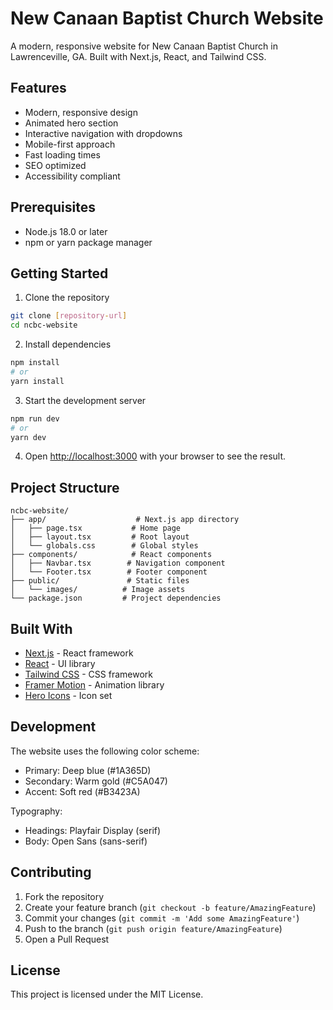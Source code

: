 # New Canaan Baptist Church Website

A modern, responsive website for New Canaan Baptist Church in Lawrenceville, GA. Built with Next.js, React, and Tailwind CSS.

## Features

- Modern, responsive design
- Animated hero section
- Interactive navigation with dropdowns
- Mobile-first approach
- Fast loading times
- SEO optimized
- Accessibility compliant

## Prerequisites

- Node.js 18.0 or later
- npm or yarn package manager

## Getting Started

1. Clone the repository
```bash
git clone [repository-url]
cd ncbc-website
```

2. Install dependencies
```bash
npm install
# or
yarn install
```

3. Start the development server
```bash
npm run dev
# or
yarn dev
```

4. Open [http://localhost:3000](http://localhost:3000) with your browser to see the result.

## Project Structure

```
ncbc-website/
├── app/                    # Next.js app directory
│   ├── page.tsx           # Home page
│   ├── layout.tsx         # Root layout
│   └── globals.css        # Global styles
├── components/            # React components
│   ├── Navbar.tsx        # Navigation component
│   └── Footer.tsx        # Footer component
├── public/               # Static files
│   └── images/          # Image assets
└── package.json         # Project dependencies
```

## Built With

- [Next.js](https://nextjs.org/) - React framework
- [React](https://reactjs.org/) - UI library
- [Tailwind CSS](https://tailwindcss.com/) - CSS framework
- [Framer Motion](https://www.framer.com/motion/) - Animation library
- [Hero Icons](https://heroicons.com/) - Icon set

## Development

The website uses the following color scheme:
- Primary: Deep blue (#1A365D)
- Secondary: Warm gold (#C5A047)
- Accent: Soft red (#B3423A)

Typography:
- Headings: Playfair Display (serif)
- Body: Open Sans (sans-serif)

## Contributing

1. Fork the repository
2. Create your feature branch (`git checkout -b feature/AmazingFeature`)
3. Commit your changes (`git commit -m 'Add some AmazingFeature'`)
4. Push to the branch (`git push origin feature/AmazingFeature`)
5. Open a Pull Request

## License

This project is licensed under the MIT License.
